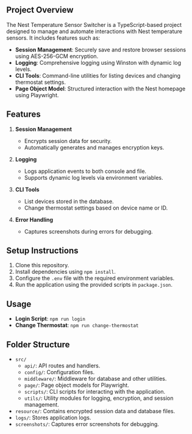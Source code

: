 ## Project Overview

The Nest Temperature Sensor Switcher is a TypeScript-based project designed to manage and automate interactions with Nest temperature sensors. It includes features such as:

- **Session Management**: Securely save and restore browser sessions using AES-256-GCM encryption.
- **Logging**: Comprehensive logging using Winston with dynamic log levels.
- **CLI Tools**: Command-line utilities for listing devices and changing thermostat settings.
- **Page Object Model**: Structured interaction with the Nest homepage using Playwright.

## Features

1. **Session Management**
   - Encrypts session data for security.
   - Automatically generates and manages encryption keys.

2. **Logging**
   - Logs application events to both console and file.
   - Supports dynamic log levels via environment variables.

3. **CLI Tools**
   - List devices stored in the database.
   - Change thermostat settings based on device name or ID.

4. **Error Handling**
   - Captures screenshots during errors for debugging.

## Setup Instructions

1. Clone this repository.
2. Install dependencies using `npm install`.
3. Configure the `.env` file with the required environment variables.
4. Run the application using the provided scripts in `package.json`.

## Usage

- **Login Script**: `npm run login`
- **Change Thermostat**: `npm run change-thermostat`

## Folder Structure

- `src/`
  - `api/`: API routes and handlers.
  - `config/`: Configuration files.
  - `middleware/`: Middleware for database and other utilities.
  - `page/`: Page object models for Playwright.
  - `scripts/`: CLI scripts for interacting with the application.
  - `utils/`: Utility modules for logging, encryption, and session management.
- `resource/`: Contains encrypted session data and database files.
- `logs/`: Stores application logs.
- `screenshots/`: Captures error screenshots for debugging.
